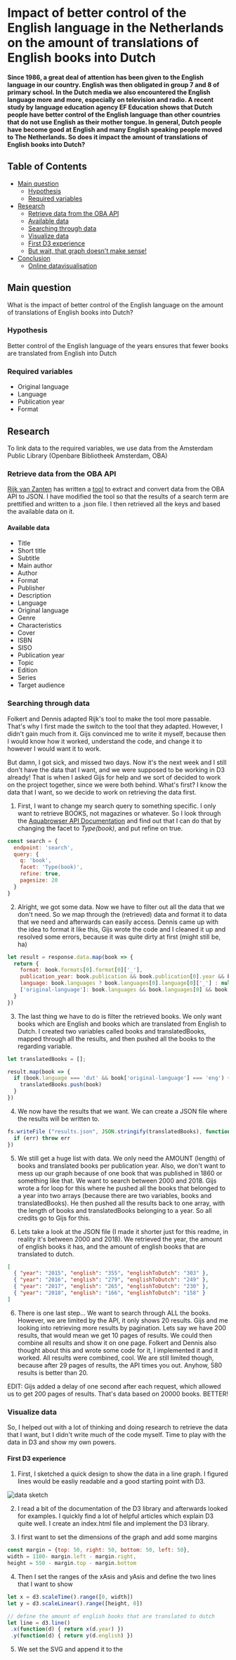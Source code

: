 # Impact of better control of the English language in the Netherlands on the amount of translations of English books into Dutch

**Since 1986, a great deal of attention has been given to the English language in our country. English was then obligated in group 7 and 8 of primary school. In the Dutch media we also encountered the English language more and more, especially on television and radio. A recent study by language education agency EF Education shows that Dutch people have better control of the English language than other countries that do not use English as their mother tongue. In general, Dutch people have become good at English and many English speaking people moved to The Netherlands. So does it impact the amount of translations of English books into Dutch?**

## Table of Contents

- [Main question](#main-question)
  - [Hypothesis](#hypothesis)
  - [Required variables](#required-variables)
- [Research](#research)
  - [Retrieve data from the OBA API](#retrieve-data-from-the-oba-api)
  - [Available data](#available-data)
  - [Searching through data](#searching-through-data)
  - [Visualize data](#visualize-data)
  - [First D3 experience](#first-d3-experience)
  - [But wait, that graph doesn't make sense!](#but-wait-that-graph-doesnt-make-sense)
- [Conclusion](#conclusion)
  - [Online datavisualisation](#online-datavisualisation)

## Main question
What is the impact of better control of the English language on the amount of translations of English books into Dutch?

### Hypothesis
Better control of the English language of the years ensures that fewer books are translated from English into Dutch

### Required variables
* Original language
* Language
* Publication year
* Format

## Research
To link data to the required variables, we use data from the Amsterdam Public Library (Openbare Bibliotheek Amsterdam, OBA)

### Retrieve data from the OBA API
[Rijk van Zanten](https://github.com/rijkvanzanten) has written a [tool](https://github.com/rijkvanzanten/node-oba-api) to extract and convert data from the OBA API to JSON. I have modified the tool so that the results of a search term are prettified and written to a .json file. I then retrieved all the keys and based the available data on it.

#### Available data

* Title
* Short title
* Subtitle
* Main author
* Author
* Format
* Publisher
* Description
* Language
* Original language
* Genre
* Characteristics
* Cover
* ISBN
* SISO
* Publication year
* Topic
* Edition
* Series
* Target audience

### Searching through data
Folkert and Dennis adapted Rijk's tool to make the tool more passable. That's why I first made the switch to the tool that they adapted. However, I didn't gain much from it. Gijs convinced me to write it myself, because then I would know how it worked, understand the code, and change it to however I would want it to work.

But damn, I got sick, and missed two days. Now it's the next week and I still don't have the data that I want, and we were supposed to be working in D3 already! That is when I asked Gijs for help and we sort of decided to work on the project together, since we were both behind. What's first? I know the data that I want, so we decide to work on retrieving the data first.

1. First, I want to change my search query to something specific. I only want to retrieve BOOKS, not magazines or whatever. So I look through the [Aquabrowser API Documentation](https://zoeken.oba.nl/api/v1/) and find out that I can do that by changing the facet to *Type(book)*, and put refine on true.
```javascript
const search = {
  endpoint: 'search',
  query: {
    q: 'book',
    facet: 'Type(book)',
    refine: true,
    pagesize: 20
  }
}
```

2. Alright, we got some data. Now we have to filter out all the data that we don't need. So we map through the (retrieved) data and format it to data that we need and afterwards can easily access. Dennis came up with the idea to format it like this, Gijs wrote the code and I cleaned it up and resolved some errors, because it was quite dirty at first (might still be, ha)

```javascript
let result = response.data.map(book => {
  return {
    format: book.formats[0].format[0]['_'],
    publication_year: book.publication && book.publication[0].year && book.publication[0].year[0]['_'] ? book.publication[0].year[0]['_'] : null,
    language: book.languages ? book.languages[0].language[0]['_'] : null,
    ['original-language']: book.languages && book.languages[0] && book.languages[0]['original-language'] ? book.languages[0]['original-language'][0]['_'] : null
  }
})
```

3. The last thing we have to do is filter the retrieved books. We only want books which are English and books which are translated from English to Dutch. I created two variables called books and translatedBooks, mapped through all the results, and then pushed all the books to the regarding variable.

```javascript
let translatedBooks = [];

result.map(book => {
  if (book.language === 'dut' && book['original-language'] === 'eng') {
    translatedBooks.push(book)
  }
})
```

4. We now have the results that we want. We can create a JSON file where the results will be written to.

```javascript
fs.writeFile ("results.json", JSON.stringify(translatedBooks), function(err) {
  if (err) throw err
})
```

5. We still get a huge list with data. We only need the AMOUNT (length) of books and translated books per publication year. Also, we don't want to mess up our graph because of one book that was published in 1860 or something like that. We want to search between 2000 and 2018. Gijs wrote a for loop for this where he pushed all the books that belonged to a year into two arrays (because there are two variables, books and translatedBooks). He then pushed all the results back to one array, with the length of books and translatedBooks belonging to a year. So all credits go to Gijs for this.

5. Lets take a look at the JSON file (I made it shorter just for this readme, in reality it's between 2000 and 2018). We retrieved the year, the amount of english books it has, and the amount of english books that are translated to dutch.

```json
[
  { "year": "2015", "english": "355", "englishToDutch": "303" },
  { "year": "2016", "english": "279", "englishToDutch": "249" },
  { "year": "2017", "english": "265", "englishToDutch": "230" },
  { "year": "2018", "english": "166", "englishToDutch": "158" }
]
```

6. There is one last step... We want to search through ALL the books. However, we are limited by the API, it only shows 20 results. Gijs and me looking into retrieving more results by pagination. Lets say we have 200 results, that would mean we get 10 pages of results. We could then combine all results and show it on one page. Folkert and Dennis also thought about this and wrote some code for it, I implemented it and it worked. All results were combined, cool. We are still limited though, because after 29 pages of results, the API times you out. Anyhow, 580 results is better than 20.

EDIT: Gijs added a delay of one second after each request, which allowed us to get 200 pages of results. That's data based on 20000 books. BETTER!

### Visualize data

So, I helped out with a lot of thinking and doing research to retrieve the data that I want, but I didn't write much of the code myself. Time to play with the data in D3 and show my own powers.

#### First D3 experience

1. First, I sketched a quick design to show the data in a line graph. I figured lines would be easliy readable and a good starting point with D3.

![data sketch](/images/datavisualisatie.png)

2. I read a bit of the documentation of the D3 library and afterwards looked for examples. I quickly find a lot of helpful articles which explain D3 quite well. I create an index.html file and implement the D3 library.

3. I first want to set the dimensions of the graph and add some margins

```javascript
const margin = {top: 50, right: 50, bottom: 50, left: 50},
width = 1100- margin.left - margin.right,
height = 550 - margin.top - margin.bottom
```

4. Then I set the ranges of the xAsis and yAsis and define the two lines that I want to show

```javascript
let x = d3.scaleTime().range([0, width])
let y = d3.scaleLinear().range([height, 0])

// define the amount of english books that are translated to dutch
let line = d3.line()
 .x(function(d) { return x(d.year) })
 .y(function(d) { return y(d.english) })
```

5. We set the SVG and append it to the <svg> tag and give it it's attributes. Now it's time to create a function where we will retrieve the data from the JSON file. In d3 it's actually really simple. We can use the code beneath to retrieve the data and use it in a function called draw

```javascript
d3.json("results.json", function(error, data) {
  if (error) throw error
  draw(data)
})
```
7. Inside the function we format the data and then scale the range of the data.

```javascript
x.domain(d3.extent(data, function(d) { return d.year }))
y.domain([0, d3.max(data, function(d) {return Math.max(d.english, d.englishToDutch) })])
```

8. We set both line paths, the xAsis, the yAsis and set a circle for each year based on the amount of books datapoint.

```javascript
// Add the line
svg.append("path")
  .data([data])
  .attr("class", "line")
  .attr("d", line)
// Add the X Axis
svg.append("g")
  .attr("transform", "translate(0," + height + ")")
  .attr("class", "text")
  .call(d3.axisBottom(x))
// Add the Y Axis
svg.append("g")
  .attr("class", "text")
  .call(d3.axisLeft(y))
// sets a circle for each year on height of amount english books
svg.selectAll(".dot")
  .data(data)
  .enter().append("circle")
  .attr("class", "dot")
  .attr("cx", function(d) { return x(d.year)})
  .attr("cy", function(d) { return y(d.english)})
  .attr("r", 5)
```

8. After cleaning up and making some design changes, we get out first result!

![datavisualisatie](/images/datavisualisatie_in_d3.png)

#### But wait, that graph doesn't make sense!

You're right. It doesn't! The data isn't correct and neither is the amount of english books. Heck, how can you have more english books translated to dutch books than english books in total? Turns out that not every book has an original language set. If it's not translated at all, it will only define the language variable, and not the original language variable. So I first changed the data code to do some more checks on retrieving the english books. It's solid now.

The next thing that doesn't make sense is the use of lines. It's hard to understand and it's lying to us, because the endpoints go from year to year. If we want to know the amount of books from 2013 and 6 months in, the line will give us an amount, but that amount may be wrong. So... now what? What kind of chart is better to show our data. I looked through a page with a lot of different charts and I compared them with the data I have. Turns out that a bar chart with 2 bars, each representing the amount of books (translated and just english), is the easiest to read in the case of the data that I have.

1. Basically, I have to adapt my current code and change the lines to bars. So, I first set a new xAsis range, I remove scaleTime and use scaleBand, and remove extent and use map to go through the years instead. I also add some padding.

```javascript
let x = d3.scaleBand().range([0, width]).padding(.1)
```
2. I proceed to remove the line variables and the circle variable and create the bars. We add a class so we can style it. Also, I cut the width in half, so we have room for 2 bars. Because of lack of time, I just duplicated the code beneath for the other bar and only changed d.english to d.englishToDutch and gave it a different class name.
```javascript
svg.selectAll(".bar")
  .data(data)
  .enter().append("rect")
  .attr("class", "bar")
  .attr("x", function(d) { return x(d.year)})
  .attr("y", function(d) { return y(d.english)})
  .attr("width", x.bandwidth() / 2)
  .attr("height", function(d) { return height - y(d.english) })
```

3. Lets change the title and metadata of the chart. What do we get now?

![datavisualisatie bars](/images/data_bar.png)

4. Good, and easier to read! The results are also based on 20000 books now. There are two things that we can change. Place the bars next to each other and add the specific amount on top of the bar, because you kind of have to make an estimation right now. Let's try to place them next to each other first. Turns out, we can just move one of the bars a little to the right with transform. since the bars are 18.4 pixels wide, we use that amount.

```javascript
.attr("transform", "translate(18.4)")
```

5. The bars are next to each other now, which only gives little room of seperation to the next two bars, so we have to add some more padding.

```javascript
let x = d3.scaleBand().range([0, width]).padding(.3)
```

6. The result!

![datavisualisatie bars done](/images/data_bar_finished.png)

## Conclusion
It seems like that a general better knowledge of the english language in our country doesn't impact the amount of english books that are being translated to dutch. It's always in line with the amount of english books. You can see that the bars are following the same pattern, every year.

*Please note that the results of this chart are based on 20000 random books. The results could be different if we would be able to widen the amount of books to all books, around 410000.*

### Online datavisualisation

You can find the D3 datavisualisation online here: https://mennauu.github.io/functional-programming/
